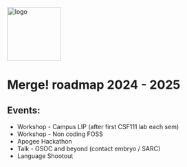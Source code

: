 <img width="125" justify="center" alt="logo" src="https://github.com/user-attachments/assets/951d18e7-fda0-4459-813a-efae9027aee7">


# Merge! roadmap 2024 - 2025

## Events:

- Workshop - Campus LIP (after first CSF111 lab each sem)
- Workshop - Non coding FOSS
- Apogee Hackathon
- Talk - GSOC and beyond (contact embryo / SARC)
- Language Shootout 
